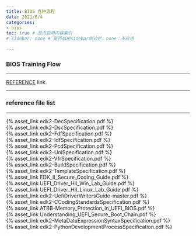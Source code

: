 ```yaml
---
title: BIOS 各种流程
data: 2021/6/4
categories:
- bios
toc: true # 是否启用内容索引
# sidebar: none # 是否启用sidebar侧边栏，none：不启用

---
```

### BIOS Training Flow
---
[REFERENCE](https://github.com/tianocore-training/Tianocore_Training_Contents/wiki/Catalog_of_Training) link.

---
### reference file list 
---
{% asset_link edk2-DecSpecification.pdf %}  <br>
{% asset_link edk2-DscSpecification.pdf %}  <br>
{% asset_link edk2-FdfSpecification.pdf %}   <br>
{% asset_link edk2-IdfSpecification.pdf %}  <br>
{% asset_link edk2-PcdSpecification.pdf %}  <br>
{% asset_link edk2-UniSpecification.pdf %} <br>
{% asset_link edk2-VfrSpecification.pdf %}  <br>
{% asset_link edk2-BuildSpecification.pdf %}  <br>
{% asset_link edk2-TemplateSpecification.pdf %}  <br>
{% asset_link EDK_II_Secure_Coding_Guide.pdf %}  <br>
{% asset_link UEFI_Driver_HII_Win_Lab_Guide.pdf %}  <br>
{% asset_link UEFI_Driver_HII_Linux_Lab_Guide.pdf %}  <br>
{% asset_link edk2-UefiDriverWritersGuide-master.pdf %}  <br>
{% asset_link edk2-CCodingStandardsSpecification.pdf %}  <br>
{% asset_link ATBB-Memory_Protection_in_UEFI_BIOS.pdf %}  <br>
{% asset_link Understanding_UEFI_Secure_Boot_Chain.pdf %}  <br>
{% asset_link edk2-MetaDataExpressionSyntaxSpecification.pdf %}  <br>
{% asset_link edk2-PythonDevelopmentProcessSpecification.pdf %}  <br>
